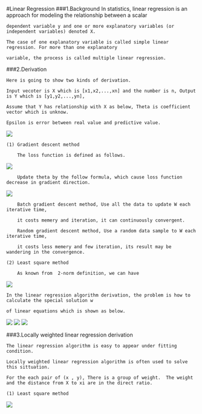 #Linear Regression
###1.Background
    In statistics, linear regression is an approach for modeling the relationship between a scalar 
    
    dependent variable y and one or more explanatory variables (or independent variables) denoted X. 
    
    The case of one explanatory variable is called simple linear regression. For more than one explanatory 
    
    variable, the process is called multiple linear regression.
###2.Derivation
    
    Here is going to show two kinds of derivation.
    
    Input vecoter is X which is [x1,x2,...,xn] and the number is n, Output is Y which is [y1,y2,...,yn], 
    
    Assume that Y has relationship with X as below, Theta is coefficient vector which is unknow.
        
    Epsilon is error between real value and predictive value.
        
<img src="http://chart.googleapis.com/chart?cht=tx&chl=h_%7B%5Ctheta%7D%3D%5Ctheta%5E%7BT%7DX%5C%5C%0A%20%5C%20%5C%20%5C%20%5C%20%5C%20%5C%5C%0AY%3D%5Ctheta%5E%7BT%7DX%2B%5Cepsilon%20%0A%0A%0A%0A" style="border:none;" />

    (1) Gradient descent method
        
        The loss function is defined as follows.
        
<img src="http://chart.googleapis.com/chart?cht=tx&chl=J(%5Ctheta)%3D%5Cfrac%7B1%7D%7B2%7D%5Csum_%7Bi%3D1%7D%5Em%20(h_%7B%5Ctheta%7D(x%5E%7B(i)%7D)-y%5E%7B(i)%7D)%5E%7B2%7D%0A%0A%0A" style="border:none;" />
        
        Update theta by the follow formula, which cause loss function decrease in gradient direction.
        
<img src="http://chart.googleapis.com/chart?cht=tx&chl=%5Cfrac%7B%5Cpart%20J(%5Ctheta)%7D%7B%5Cpart%20%5Ctheta_%7Bk%7D%7D%3D(%5Ctheta%20x%5E%7B(i)%7D-y%5E%7B(i)%7D%20%20)x%5E%7B(i)%7D_%7Bk%7D%20%0A%5C%5C%0A%20%5C%20%5C%20%5C%5C%0A%5Ctheta_%7Bk%7D%5E%7Bnew%7D%3D%5Ctheta_%7Bk%7D-%5Calpha%20%5Cfrac%7B%5Cpart%20J(%5Ctheta)%7D%7B%5Cpart%20%5Ctheta_%7Bk%7D%7D%0A%0A%0A" style="border:none;" />
        
        Batch gradient descent method, Use all the data to update W each iterative time, 
        
        it costs memery and iteration, it can continuously convergent. 
        
        Random gradient descent method, Use a random data sample to W each iterative time, 
        
        it costs less memery and few iteration, its result may be wandering in the convergence.
        
    (2) Least square method

        As known from  2-norm definition, we can have
        
<img src="http://chart.googleapis.com/chart?cht=tx&chl=%7C%7CX%7C%7C_%7B2%7D%3D(x_%7B1%7D%5E%7B2%7D%2Bx_%7B2%7D%5E%7B2%7D%2B...%2Bx_%7Bn%7D%5E%7B2%7D)%5E%7B%5Cfrac%7B1%7D%7B2%7D%7D%0A%0A" style="border:none;" />
        
    In the linear regression algorithm derivation, the problem is how to calculate the special solution w
    
    of linear equations which is shown as below.
    
<img src="http://chart.googleapis.com/chart?cht=tx&chl=min_%7B%5Ctheta%7D%7C%7CX%5Ctheta-Y%7C%7C_%7B2%7D%5E%7B2%7D%0A%0A%0A%0A" style="border:none;" />
        
<img src="http://chart.googleapis.com/chart?cht=tx&chl=%7C%7CX%5Ctheta-Y%7C%7C_%7B2%7D%5E%7B2%7D%5Cge%200%20%5C%5C%0A%5C%5C%0A%3D%3EX%5Ctheta%3DY%5C%5C%0A%5C%5C%0A%3D%3EX%5E%7BT%7DX%5Ctheta%3DX%5E%7BT%7DY%0A%0A%0A%0A" style="border:none;" />

<img src="http://chart.googleapis.com/chart?cht=tx&chl=When%20(X%5E%7BT%7DX)%5E%7B-1%7D%20%5C%20%5C%20exist%20%5C%5C%0A%20%5C%20%5C%20%5C%5C%0A%5Ctheta%3D%20(X%5E%7BT%7DX)%5E%7B-1%7DX%5E%7BT%7DY%0A%0A%0A%0A" style="border:none;" />

###3.Locally weighted linear regression derivation

    The linear regression algorithm is easy to appear under fitting condition.
    
    Locally weighted linear regression algorithm is often used to solve this sittuation.
    
    For the each pair of (x , y), There is a group of weight.  The weight and the distance from X to xi are in the direct ratio.
    
    (1) Least square method
    
<img src="http://chart.googleapis.com/chart?cht=tx&chl=X%5Ctheta%3DY%20%5C%20%5C%20%3D%3EWX%5Ctheta%3DWY%20%5C%20%5C%20%3D%3EX%5E%7BT%7DWX%5Ctheta%3DX%5E%7BT%7DWY%5C%5C%0A%20%5C%20%5C%20%5C%5C%0Aif%20(X%5E%7BT%7DWX)%5E%7B-1%7D%20then%20%5Ctheta%3D(X%5E%7BT%7DWX)%5E%7B-1%7DX%5E%7BT%7DWY" style="border:none;" />




